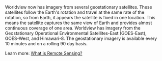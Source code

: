Worldview now has imagery from several geostationary satellites. These satellites follow the Earth's rotation and travel at the same rate of the rotation, so from Earth, it appears the satellite is fixed in one location. This means the satellite captures the same view of Earth and provides almost continuous coverage of one area. Worldview has imagery from the Geostationary Operational Environmental Satellites-East (GOES-East), GOES-West, and Himawari-8. The geostationary imagery is available every 10 minutes and on a rolling 90 day basis.

Learn more: [What is Remote Sensing?](https://earthdata.nasa.gov/learn/backgrounders/remote-sensing)